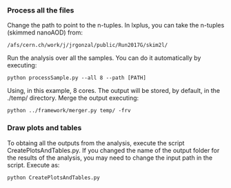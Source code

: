 ### Process all the files

Change the path to point to the n-tuples. In lxplus, you can take the n-tuples (skimmed nanoAOD) from:
 
    /afs/cern.ch/work/j/jrgonzal/public/Run2017G/skim2l/ 

Run the analysis over all the samples. You can do it automatically by executing:

    python processSample.py --all 8 --path [PATH]

Using, in this example, 8 cores.
The output will be stored, by default, in the ./temp/ directory. Merge the output executing:

    python ../framework/merger.py temp/ -frv

### Draw plots and tables

To obtaing all the outputs from the analysis, execute the script CreatePlotsAndTables.py. If you changed the name of the output folder for the results of the analysis, you may need to change the input path in the script. Execute as:

    python CreatePlotsAndTables.py

